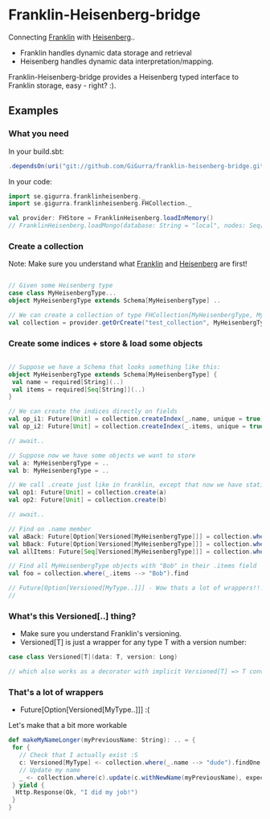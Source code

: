 # Franklin-Heisenberg-bridge
Connecting [Franklin](https://github.com/GiGurra/franklin) with [Heisenberg](https://github.com/GiGurra/heisenberg)..

* Franklin handles dynamic data storage and retrieval
* Heisenberg handles dynamic data interpretation/mapping.

Franklin-Heisenberg-bridge provides a Heisenberg typed interface to Franklin storage, easy - right? :).

## Examples

### What you need

In your build.sbt:
```sbt
.dependsOn(uri("git://github.com/GiGurra/franklin-heisenberg-bridge.git#0.1.9"))
```
In your code:
```scala
import se.gigurra.franklinheisenberg._
import se.gigurra.franklinheisenberg.FHCollection._

val provider: FHStore = FranklinHeisenberg.loadInMemory()
// FranklinHeisenberg.loadMongo(database: String = "local", nodes: Seq[String] = Seq("127.0.0.1:27017"))

```

### Create a collection

Note: Make sure you understand what [Franklin](https://github.com/GiGurra/franklin) and [Heisenberg](https://github.com/GiGurra/heisenberg) are first!

```scala

// Given some Heisenberg type
case class MyHeisenbergType... 
object MyHeisenbergType extends Schema[MyHeisenbergType] ..

// We can create a collection of type FHCollection[MyHeisenbergType, MyHeisenbergType.type]
val collection = provider.getOrCreate("test_collection", MyHeisenbergType)

```


### Create some indices + store & load some objects

```scala

// Suppose we have a Schema that looks something like this:
object MyHeisenbergType extends Schema[MyHeisenbergType] {
 val name = required[String](..)
 val items = required[Seq[String]](..)
}

// We can create the indices directly on fields
val op_i1: Future[Unit] = collection.createIndex(_.name, unique = true)
val op_i2: Future[Unit] = collection.createIndex(_.items, unique = true)

// await..

// Suppose now we have some objects we want to store
val a: MyHeisenbergType = ..
val b: MyHeisenbergType = ..

// We call .create just like in franklin, except that now we have static typing!
val op1: Future[Unit] = collection.create(a)
val op2: Future[Unit] = collection.create(b)

// await..

// Find on .name member
val aBack: Future[Option[Versioned[MyHeisenbergType]]] = collection.where(_.name --> a.name).findOne
val bBack: Future[Option[Versioned[MyHeisenbergType]]] = collection.where(b).findOne
val allItems: Future[Seq[Versioned[MyHeisenbergType]]] = collection.where().findAll

// Find all MyHeisenbergType objects with "Bob" in their .items field
val foo = collection.where(_.items --> "Bob").find

// Future[Option[Versioned[MyType..]]] - Wow thats a lot of wrappers!!!
// 

```

### What's this Versioned[..] thing?

* Make sure you understand Franklin's versioning.
* Versioned[T] is just a wrapper for any type T with a version number:

```scala
case class Versioned[T](data: T, version: Long)

// which also works as a decorator with implicit Versioned[T] => T conversion
```


### That's a lot of wrappers

* Future[Option[Versioned[MyType..]]]  :(

Let's make that a bit more workable

```scala
def makeMyNameLonger(myPreviousName: String): .. = {
 for {
   // Check that I actually exist :S
   c: Versioned[MyType] <- collection.where(_.name --> "dude").findOne.map(_.getOrElse(..))
   // Update my name
   _ <- collection.where(c).update(c.withNewName(myPreviousName), expectVersion = c.version)
 } yield {
  Http.Response(Ok, "I did my job!")
 }
}

```
